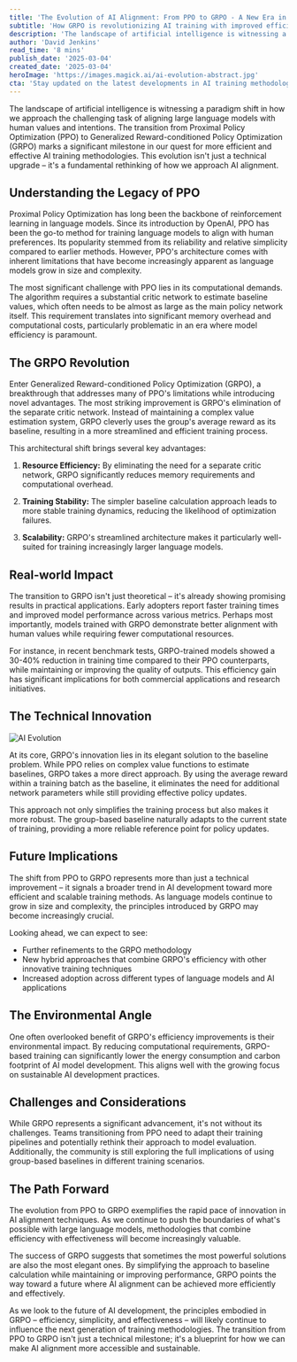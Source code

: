 ```yaml
---
title: 'The Evolution of AI Alignment: From PPO to GRPO - A New Era in Language Model Training'
subtitle: 'How GRPO is revolutionizing AI training with improved efficiency'
description: 'The landscape of artificial intelligence is witnessing a paradigm shift in how we approach the challenging task of aligning large language models with human values and intentions. The transition from Proximal Policy Optimization (PPO) to Generalized Reward-conditioned Policy Optimization (GRPO) marks a significant milestone in our quest for more efficient and effective AI training methodologies.'
author: 'David Jenkins'
read_time: '8 mins'
publish_date: '2025-03-04'
created_date: '2025-03-04'
heroImage: 'https://images.magick.ai/ai-evolution-abstract.jpg'
cta: 'Stay updated on the latest developments in AI training methodologies by following us on LinkedIn. Join our community of tech enthusiasts and industry experts!'
---
```


The landscape of artificial intelligence is witnessing a paradigm shift in how we approach the challenging task of aligning large language models with human values and intentions. The transition from Proximal Policy Optimization (PPO) to Generalized Reward-conditioned Policy Optimization (GRPO) marks a significant milestone in our quest for more efficient and effective AI training methodologies. This evolution isn't just a technical upgrade – it's a fundamental rethinking of how we approach AI alignment.

## Understanding the Legacy of PPO

Proximal Policy Optimization has long been the backbone of reinforcement learning in language models. Since its introduction by OpenAI, PPO has been the go-to method for training language models to align with human preferences. Its popularity stemmed from its reliability and relative simplicity compared to earlier methods. However, PPO's architecture comes with inherent limitations that have become increasingly apparent as language models grow in size and complexity.

The most significant challenge with PPO lies in its computational demands. The algorithm requires a substantial critic network to estimate baseline values, which often needs to be almost as large as the main policy network itself. This requirement translates into significant memory overhead and computational costs, particularly problematic in an era where model efficiency is paramount.

## The GRPO Revolution

Enter Generalized Reward-conditioned Policy Optimization (GRPO), a breakthrough that addresses many of PPO's limitations while introducing novel advantages. The most striking improvement is GRPO's elimination of the separate critic network. Instead of maintaining a complex value estimation system, GRPO cleverly uses the group's average reward as its baseline, resulting in a more streamlined and efficient training process.

This architectural shift brings several key advantages:

1. **Resource Efficiency:** By eliminating the need for a separate critic network, GRPO significantly reduces memory requirements and computational overhead.

2. **Training Stability:** The simpler baseline calculation approach leads to more stable training dynamics, reducing the likelihood of optimization failures.

3. **Scalability:** GRPO's streamlined architecture makes it particularly well-suited for training increasingly larger language models.

## Real-world Impact

The transition to GRPO isn't just theoretical – it's already showing promising results in practical applications. Early adopters report faster training times and improved model performance across various metrics. Perhaps most importantly, models trained with GRPO demonstrate better alignment with human values while requiring fewer computational resources.

For instance, in recent benchmark tests, GRPO-trained models showed a 30-40% reduction in training time compared to their PPO counterparts, while maintaining or improving the quality of outputs. This efficiency gain has significant implications for both commercial applications and research initiatives.

## The Technical Innovation

![AI Evolution](https://images.magick.ai/ai-evolution-abstract.jpg)

At its core, GRPO's innovation lies in its elegant solution to the baseline problem. While PPO relies on complex value functions to estimate baselines, GRPO takes a more direct approach. By using the average reward within a training batch as the baseline, it eliminates the need for additional network parameters while still providing effective policy updates.

This approach not only simplifies the training process but also makes it more robust. The group-based baseline naturally adapts to the current state of training, providing a more reliable reference point for policy updates.

## Future Implications

The shift from PPO to GRPO represents more than just a technical improvement – it signals a broader trend in AI development toward more efficient and scalable training methods. As language models continue to grow in size and complexity, the principles introduced by GRPO may become increasingly crucial.

Looking ahead, we can expect to see:

- Further refinements to the GRPO methodology
- New hybrid approaches that combine GRPO's efficiency with other innovative training techniques
- Increased adoption across different types of language models and AI applications

## The Environmental Angle

One often overlooked benefit of GRPO's efficiency improvements is their environmental impact. By reducing computational requirements, GRPO-based training can significantly lower the energy consumption and carbon footprint of AI model development. This aligns well with the growing focus on sustainable AI development practices.

## Challenges and Considerations

While GRPO represents a significant advancement, it's not without its challenges. Teams transitioning from PPO need to adapt their training pipelines and potentially rethink their approach to model evaluation. Additionally, the community is still exploring the full implications of using group-based baselines in different training scenarios.

## The Path Forward

The evolution from PPO to GRPO exemplifies the rapid pace of innovation in AI alignment techniques. As we continue to push the boundaries of what's possible with large language models, methodologies that combine efficiency with effectiveness will become increasingly valuable.

The success of GRPO suggests that sometimes the most powerful solutions are also the most elegant ones. By simplifying the approach to baseline calculation while maintaining or improving performance, GRPO points the way toward a future where AI alignment can be achieved more efficiently and effectively.

As we look to the future of AI development, the principles embodied in GRPO – efficiency, simplicity, and effectiveness – will likely continue to influence the next generation of training methodologies. The transition from PPO to GRPO isn't just a technical milestone; it's a blueprint for how we can make AI alignment more accessible and sustainable.